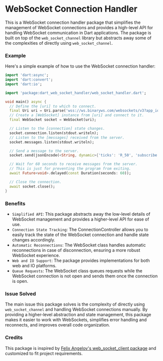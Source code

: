 # WebSocket Connection Handler

This is a WebSocket connection handler package that simplifies the management of WebSocket connections and provides a high-level API for handling WebSocket communication in Dart applications. The package is built on top of the `web_socket_channel` library but abstracts away some of the complexities of directly using `web_socket_channel`.

### Example

Here's a simple example of how to use the WebSocket connection handler:

```dart
import 'dart:async';
import 'dart:convert';
import 'dart:io';

import 'package:dart_web_socket_handler/web_socket_handler.dart';

void main() async {
  // Define the [uri] to which to connect.
  final Uri uri = Uri.parse('wss://ws.binaryws.com/websockets/v3?app_id=1089');
  // Create a [WebSocket] instance from [uri] and connect to it.
  final WebSocket socket = WebSocket(uri);

  // Listen to the [connection] state changes.
  socket.connection.listen(stdout.writeln);
  // Listen to the [messages] received from the server.
  socket.messages.listen(stdout.writeln);

  // Send a message to the server.
  socket.send(jsonEncode(<String, dynamic>{'ticks': 'R_50', 'subscribe': 1}));

  // Wait for 60 seconds to receive messages from the server.
  // This is just for preventing the program from exiting.
  await Future<void>.delayed(const Duration(seconds: 60));

  // Close the connection.
  await socket.close();
}
```

### Benefits

- `Simplified API`: This package abstracts away the low-level details of WebSocket management and provides a higher-level API for ease of use.
- `Connection State Tracking`: The ConnectionController allows you to easily track the state of the WebSocket connection and handle state changes accordingly.
- `Automatic Reconnections`: The WebSocket class handles automatic reconnections in case of disconnection, ensuring a more robust WebSocket experience.
- `Web and IO Support`: The package provides implementations for both web and IO platforms.
- `Queue Requests`: The WebSocket class queues requests while the WebSocket connection is not open and sends them once the connection is open.

### Issue Solved

The main issue this package solves is the complexity of directly using `web_socket_channel` and handling WebSocket connections manually. By providing a higher-level abstraction and state management, this package makes it easier to work with WebSockets, simplifies error handling and reconnects, and improves overall code organization.

### Credits

This package is inspired by [Felix Angelov's web_socket_client package](https://github.com/felangel/web_socket_client) and customized to fit project requirements.
